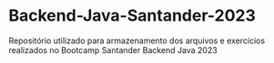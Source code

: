 # Backend-Java-Santander-2023
Repositório utilizado para armazenamento dos arquivos e exercícios realizados no Bootcamp Santander Backend Java 2023
